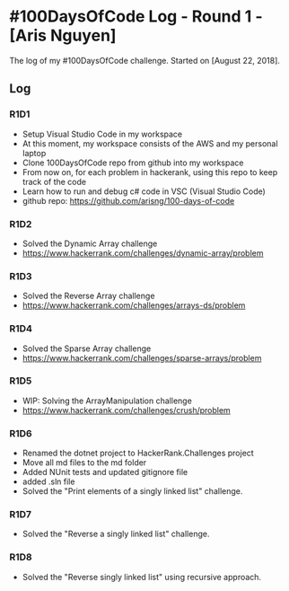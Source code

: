 # #100DaysOfCode Log - Round 1 - [Aris Nguyen]

The log of my #100DaysOfCode challenge. Started on [August 22, 2018].

## Log

### R1D1 
- Setup Visual Studio Code in my workspace
- At this moment, my workspace consists of the AWS and my personal laptop
- Clone 100DaysOfCode repo from github into my workspace
- From now on, for each problem in hackerank, using this repo to keep track of the code
- Learn how to run and debug c# code in VSC (Visual Studio Code)
- github repo: https://github.com/arisng/100-days-of-code

### R1D2
- Solved the Dynamic Array challenge
- https://www.hackerrank.com/challenges/dynamic-array/problem

### R1D3
- Solved the Reverse Array challenge
- https://www.hackerrank.com/challenges/arrays-ds/problem

### R1D4
- Solved the Sparse Array challenge
- https://www.hackerrank.com/challenges/sparse-arrays/problem

### R1D5
- WIP: Solving the ArrayManipulation challenge
- https://www.hackerrank.com/challenges/crush/problem

### R1D6
- Renamed the dotnet project to HackerRank.Challenges project
- Move all md files to the md folder
- Added NUnit tests and updated gitignore file
- added .sln file
- Solved the "Print elements of a singly linked list" challenge.

### R1D7
- Solved the "Reverse a singly linked list" challenge.

### R1D8
- Solved the "Reverse singly linked list" using recursive approach.
